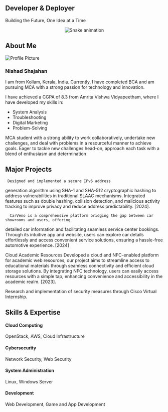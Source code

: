 
<section id="home" class="hero">
  <div class="container">
    <h1 class="mb-3">Developer & Deployer</h1>
    <p class="lead mb-5">Building the Future, One Idea at a Time</p>
    
  </div>
</section>



<div align="center">
  <img src="https://raw.githubusercontent.com/nishadddh/ABUzakep/output/snake.svg" alt="Snake animation" />
</div>


  <!-- About Section -->
  <section id="about" class="about">
    <div class="container">
      <div class="section-title">
        <h2>About Me</h2>
      </div>
      <div class="row align-items-center">
        <div class="col-md-6">
          <img src="https://nishad4788.wordpress.com/wp-content/uploads/2024/02/instapic.jpg" alt="Profile Picture" class="img-fluid">
        </div>
        <div class="col-md-6">
          <h3>Nishad Shajahan</h3>
          <p>I am from  Kollam, Kerala, India. Currently, I have completed BCA and am pursuing MCA with a strong passion for technology and innovation.</p>
          <p>I have achieved a CGPA of 8.3 from Amrita Vishwa Vidyapeetham, where I have developed my skills in:</p>
          <ul>
            <li>System Analysis</li>
            <li>Troubleshooting</li>
            <li>Digital Marketing</li>
            <li>Problem-Solving</li>
          </ul>
          <p>MCA student with a strong ability to work collaboratively, undertake new challenges, and deal with problems in
a resourceful manner to achieve goals. Eager to tackle new challenges head-on, approach each task with a blend
of enthusiasm and determination</p>
        </div>
      </div>
    </div>
  </section>

  <!-- Projects Section -->
  <section id="projects" class="projects">
    <div class="container">
      <div class="section-title">
        <h2>Major Projects</h2>
      </div>
     


     Designed and implemented a secure IPv6 address
generation algorithm using SHA-1 and SHA-512 cryptographic hashing to address vulnerabilities in traditional
SLAAC mechanisms. Integrated features such as double hashing, collision detection, and malicious activity
tracking to improve privacy and reduce address predictability. [2024].</p>
            </div>
          </div>
        </div>


      CarVeno is a comprehensive platform bridging the gap between car showrooms and users, offering
detailed car information and facilitating seamless service center bookings. Through its intuitive app and
website, users can explore car details effortlessly and access convenient service solutions, ensuring a hassle-free
automotive experience. [2024]
</p>
            </div>
Cloud Academic Resources
              Developed a cloud and NFC-enabled platform for academic web
resources, our project aims to streamline access to educational materials through seamless connectivity and
efficient cloud storage solutions. By integrating NFC technology, users can easily access resources with a simple
tap, enhancing convenience and accessibility in the academic realm. [2023].</p>
            </div>
          </div>
        </div>
       Research and implementation of security measures through Cisco Virtual Internship.</p>
            </div>
          </div>
        </div>
      </div>
    </div>
  </section>

  <!-- Skills Section -->
  <section id="skills" class="skills">
    <div class="container">
      <div class="section-title">
        <h2>Skills & Expertise</h2>
      </div>
      <div class="row">
        <div class="col-md-3 skill-item">
          <i class="fas fa-cloud"></i>
          <h4>Cloud Computing</h4>
          <p>OpenStack, AWS, Cloud Infrastructure</p>
        </div>
        <div class="col-md-3 skill-item">
          <i class="fas fa-shield-alt"></i>
          <h4>Cybersecurity</h4>
          <p>Network Security, Web Security</p>
        </div>
        <div class="col-md-3 skill-item">
          <i class="fas fa-terminal"></i>
          <h4>System Administration</h4>
          <p>Linux, Windows Server</p>
        </div>
        <div class="col-md-3 skill-item">
          <i class="fas fa-code"></i>
          <h4>Development</h4>
          <p>Web Development, Game and App Development</p>
        </div>
      </div>
    </div>
  </section>

 
